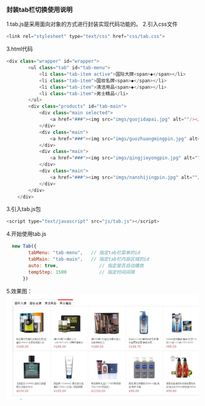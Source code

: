 ### 封装tab栏切换使用说明
1.tab.js是采用面向对象的方式进行封装实现代码功能的。
2.引入css文件
```js
<link rel="stylesheet" type="text/css" href="css/tab.css">
```
3.html代码
```js
<div class="wrapper" id="wrapper">
        <ul class="tab" id="tab-menu">
            <li class="tab-item active">国际大牌<span>◆</span></li>
            <li class="tab-item">国妆名牌<span>◆</span></li>
            <li class="tab-item">清洁用品<span>◆</span></li>
            <li class="tab-item">男士精品</li>
        </ul>
        <div class="products" id="tab-main">
            <div class="main selected">
                <a href="###"><img src="imgs/guojidapai.jpg" alt=""/></a>
            </div>
            <div class="main">
                <a href="###"><img src="imgs/guozhuangmingpin.jpg" alt=""/></a>
            </div>
            <div class="main">
                <a href="###"><img src="imgs/qingjieyongpin.jpg" alt=""/></a>
            </div>
            <div class="main">
                <a href="###"><img src="imgs/nanshijingpin.jpg" alt=""/></a>
            </div>
        </div>
    </div>
```
3.引入tab.js包
```js
<script type="text/javascript" src="js/tab.js"></script>
```

4.开始使用tab.js
```js
  new Tab({
        tabMenu: "tab-menu",   // 指定tab栏菜单的id
        tabMain: "tab-main",   // 指定tab栏内容区域的id
        auto: true,               // 指定是否自动播放
        tempStep: 1500            // 指定时间间隔
      })
```
5.效果图：![](https://raw.githubusercontent.com/Believel/MarkdownPhotos/master/imgs/tab.png)
